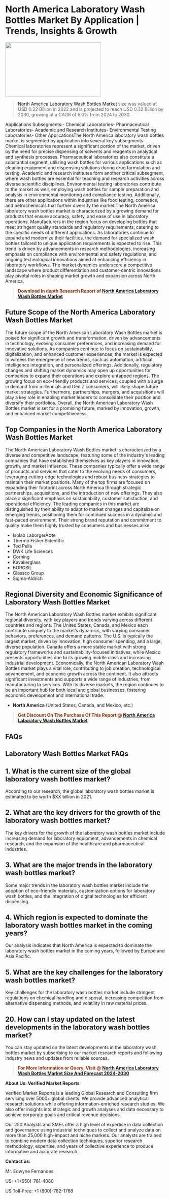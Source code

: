 <p><h1>North America Laboratory Wash Bottles Market By Application | Trends, Insights & Growth</h1><p><img class="aligncenter size-medium wp-image-105565" src="https://ffe5etoiles.com/wp-content/uploads/2025/01/MST7-300x171.png" alt="" width="300" height="171" /></p><blockquote><p><a href="https://www.verifiedmarketreports.com/download-sample/?rid=462032&utm_source=Github-NA&utm_medium=376" target="_blank">North America Laboratory Wash Bottles Market</a> size was valued at USD 0.22 Billion in 2022 and is projected to reach USD 0.32 Billion by 2030, growing at a CAGR of 6.0% from 2024 to 2030.</p></blockquote>Applications Subsegments:- Chemical Laboratories- Pharmaceutical Laboratories- Academic and Research Institutes- Environmental Testing Laboratories- Other ApplicationsThe North America laboratory wash bottles market is segmented by application into several key subsegments. Chemical laboratories represent a significant portion of the market, driven by the need for precise dispensing of solvents and reagents in analytical and synthesis processes. Pharmaceutical laboratories also constitute a substantial segment, utilizing wash bottles for various applications such as cleaning equipment and dispensing solutions during drug formulation and testing. Academic and research institutes form another critical subsegment, where wash bottles are essential for teaching and research activities across diverse scientific disciplines. Environmental testing laboratories contribute to the market as well, employing wash bottles for sample preparation and analysis in environmental monitoring and compliance testing. Additionally, there are other applications within industries like food testing, cosmetics, and petrochemicals that further diversify the market.The North America laboratory wash bottles market is characterized by a growing demand for products that ensure accuracy, safety, and ease of use in laboratory operations. Manufacturers in the region focus on developing bottles that meet stringent quality standards and regulatory requirements, catering to the specific needs of different applications. As laboratories continue to expand and modernize their facilities, the demand for specialized wash bottles tailored to unique application requirements is expected to rise. This trend is driven by advancements in research methodologies, increasing emphasis on compliance with environmental and safety regulations, and ongoing technological innovations aimed at enhancing efficiency in laboratory workflows. The market dynamics underscore a competitive landscape where product differentiation and customer-centric innovations play pivotal roles in shaping market growth and expansion across North America.</p><blockquote><p><span style="color: #993300;"><strong>Download In depth Research Report of <a href="https://www.verifiedmarketreports.com/download-sample/?rid=462032&utm_source=Github-NA&utm_medium=376">North America Laboratory Wash Bottles Market</a></strong></span></p></blockquote><h2>Future Scope of the North America Laboratory Wash Bottles Market</h2><p>The future scope of the North American Laboratory Wash Bottles market is poised for significant growth and transformation, driven by advancements in technology, evolving consumer preferences, and increasing demand for innovative solutions. As companies continue to focus on sustainability, digitalization, and enhanced customer experiences, the market is expected to witness the emergence of new trends, such as automation, artificial intelligence integration, and personalized offerings. Additionally, regulatory changes and shifting market dynamics may open up opportunities for companies to expand their operations and explore untapped regions. The growing focus on eco-friendly products and services, coupled with a surge in demand from millennials and Gen Z consumers, will likely shape future market strategies. Furthermore, partnerships, mergers, and acquisitions will play a key role in enabling market leaders to consolidate their position and diversify their portfolios. Overall, the North American Laboratory Wash Bottles market is set for a promising future, marked by innovation, growth, and enhanced market competitiveness.</p><h2>Top Companies in the North America Laboratory Wash Bottles Market</h2><p>The North American Laboratory Wash Bottles market is characterized by a diverse and competitive landscape, featuring some of the industry's leading companies that have established themselves as key players in innovation, growth, and market influence. These companies typically offer a wide range of products and services that cater to the evolving needs of consumers, leveraging cutting-edge technologies and robust business strategies to maintain their market positions. Many of the top firms are focused on expanding their footprint across North America through strategic partnerships, acquisitions, and the introduction of new offerings. They also place a significant emphasis on sustainability, customer satisfaction, and operational efficiency. The leading companies in this market are distinguished by their ability to adapt to market changes and capitalize on emerging trends, positioning them for continued success in a dynamic and fast-paced environment. Their strong brand reputation and commitment to quality make them highly trusted by consumers and businesses alike.</p><p><ul><li>Isolab LaborgerÃ¤te </li><li> Thermo Fisher Scientific </li><li> Ted Pella </li><li> DWK Life Sciences </li><li> Corning </li><li> Kavalierglass </li><li> BOROSIL </li><li> Glassco Group </li><li> Sigma-Aldrich</li></ul></p><h2>Regional Diversity and Economic Significance of Laboratory Wash Bottles Market</h2><p>The North American Laboratory Wash Bottles market exhibits significant regional diversity, with key players and trends varying across different countries and regions. The United States, Canada, and Mexico each contribute uniquely to the market’s dynamics, with varying consumer behaviors, preferences, and demand patterns. The U.S. is typically the largest market, driven by innovation, high consumer spending, and a large, diverse population. Canada offers a more stable market with strong regulatory frameworks and sustainability-focused initiatives, while Mexico presents opportunities due to its growing middle class and increasing industrial development. Economically, the North American Laboratory Wash Bottles market plays a vital role, contributing to job creation, technological advancement, and economic growth across the continent. It also attracts significant investments and supports a wide range of industries, from manufacturing to services. With its diverse markets, the region continues to be an important hub for both local and global businesses, fostering economic development and international trade.</p><ul> <li><strong>North America</strong> (United States, Canada, and Mexico, etc.)</li></ul><blockquote><p><span style="color: #993300;"><strong>Get Discount On The Purchase Of This Report @ <a href="https://www.verifiedmarketreports.com/ask-for-discount/?rid=462032&utm_source=Github-NA&utm_medium=376">North America Laboratory Wash Bottles Market</a></strong></span></p></blockquote><h2>FAQs</h2><p> <h2>Laboratory Wash Bottles Market FAQs</h1> <h2>1. What is the current size of the global laboratory wash bottles market?</div><div></h2> <p>According to our research, the global laboratory wash bottles market is estimated to be worth $XX billion in 2021.</p> <h2>2. What are the key drivers for the growth of the laboratory wash bottles market?</div><div></h2> <p>The key drivers for the growth of the laboratory wash bottles market include increasing demand for laboratory equipment, advancements in chemical research, and the expansion of the healthcare and pharmaceutical industries.</p> <h2>3. What are the major trends in the laboratory wash bottles market?</div><div></h2> <p>Some major trends in the laboratory wash bottles market include the adoption of eco-friendly materials, customization options for laboratory wash bottles, and the integration of digital technologies for efficient dispensing.</p> <h2>4. Which region is expected to dominate the laboratory wash bottles market in the coming years?</div><div></h2> <p>Our analysis indicates that North America is expected to dominate the laboratory wash bottles market in the coming years, followed by Europe and Asia Pacific.</p> <h2>5. What are the key challenges for the laboratory wash bottles market?</div><div></h2> <p>Key challenges for the laboratory wash bottles market include stringent regulations on chemical handling and disposal, increasing competition from alternative dispensing methods, and volatility in raw material prices.</p> <!-- continue with more FAQs and answers --> <h2>20. How can I stay updated on the latest developments in the laboratory wash bottles market?</div><div></h2> <p>You can stay updated on the latest developments in the laboratory wash bottles market by subscribing to our market research reports and following industry news and updates from reliable sources.</p></body></html></p><blockquote><p><span style="color: #993300;"><strong>For More Information or Query, Visit @ <a href="https://www.verifiedmarketreports.com/product/laboratory-wash-bottles-market/">North America Laboratory Wash Bottles Market Size And Forecast 2024-2030</a></strong></span></p></blockquote><p><strong>About Us: Verified Market Reports</strong></p><p>Verified Market Reports is a leading Global Research and Consulting firm servicing over 5000+ global clients. We provide advanced analytical research solutions while offering information-enriched research studies. We also offer insights into strategic and growth analyses and data necessary to achieve corporate goals and critical revenue decisions.</p><p>Our 250 Analysts and SMEs offer a high level of expertise in data collection and governance using industrial techniques to collect and analyze data on more than 25,000 high-impact and niche markets. Our analysts are trained to combine modern data collection techniques, superior research methodology, expertise, and years of collective experience to produce informative and accurate research.</p><p><strong>Contact us:</strong></p><p>Mr. Edwyne Fernandes</p><p>US: +1 (650)-781-4080</p><p>US Toll-Free: +1 (800)-782-1768</p>
